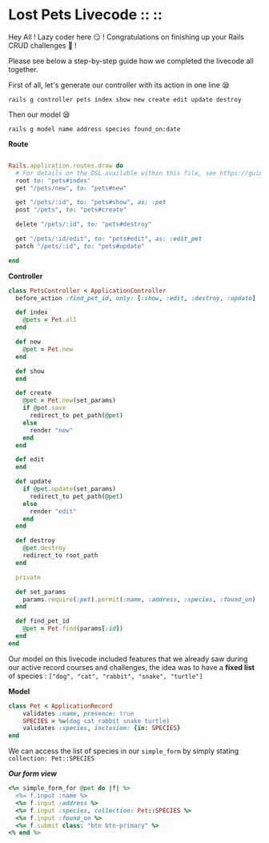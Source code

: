 # Lost Pets Livecode :: ::

Hey All ! Lazy coder here :smirk: ! Congratulations on finishing up your Rails CRUD challenges :rocket: ! 


Please see below a step-by-step guide how we completed the livecode all together.


First of all, let's generate our controller with its action in one line :sleepy:

```console
rails g controller pets index show new create edit update destroy 
```

Then our model :sleepy:

```console
rails g model name address species found_on:date
```


**Route** 

```ruby

Rails.application.routes.draw do
  # For details on the DSL available within this file, see https://guides.rubyonrails.org/routing.html  
  root to: "pets#index"
  get "/pets/new", to: "pets#new"

  get "/pets/:id", to: "pets#show", as: :pet
  post "/pets", to: "pets#create"

  delete "/pets/:id", to: "pets#destroy"

  get "/pets/:id/edit", to: "pets#edit", as: :edit_pet
  patch "/pets/:id", to: "pets#update"

end

```
**Controller** 

```ruby
class PetsController < ApplicationController
  before_action :find_pet_id, only: [:show, :edit, :destroy, :update]

  def index
    @pets = Pet.all
  end

  def new
    @pet = Pet.new
  end

  def show
  end

  def create
    @pet = Pet.new(set_params)
    if @pet.save
      redirect_to pet_path(@pet)
    else
      render "new"
    end
  end

  def edit
  end

  def update
    if @pet.update(set_params)
      redirect_to pet_path(@pet)
    else
      render "edit"
    end
  end

  def destroy
    @pet.destroy 
    redirect_to root_path
  end

  private

  def set_params
    params.require(:pet).permit(:name, :address, :species, :found_on)
  end

  def find_pet_id
    @pet = Pet.find(params[:id])
  end
end

```


Our model on this livecode included features that we already saw during our active record courses and challenges, the idea was to have a **fixed list** of species : ```["dog", "cat", "rabbit", "snake", "turtle"]```

**Model**

```ruby
class Pet < ApplicationRecord
    validates :name, presence: true 
    SPECIES = %w(dog cat rabbit snake turtle)
    validates :species, inclusion: {in: SPECIES}
end

```

We can access the list of species in our ```simple_form``` by simply stating ```collection: Pet::SPECIES```


***Our form view***

```ruby
<%= simple_form_for @pet do |f| %>
  <%= f.input :name %>
  <%= f.input :address %>
  <%= f.input :species, collection: Pet::SPECIES %>
  <%= f.input :found_on %>
  <%= f.submit class: "btn btn-primary" %>
<% end %>
```